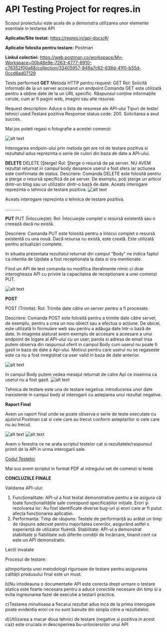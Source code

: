 # API Testing Project for **reqres.in**

Scopul proiectului este acela de a demonstra utilizarea unor elemente esentiale in testarea API

**Aplicatie/Site testat:** https://reqres.in/api-docs/#/

**Aplicatie folosita pentru testare:** Postman

**Linkul colectiei:** https://web.postman.co/workspace/My-Workspace~00b48e9e-7263-4777-8910-c76352f00a88/collection/33405957-849a7c62-638d-41f0-b55d-0ccd6ad07129

Tests performed
**GET**
Metoda HTTP pentru request: GET Rol: Solicită informații de la un server accesand un endpoint.Comanda GET este utilizată pentru a obține date de la un URL specific. Răspunsul conține informațiile cerute, cum ar fi pagini web, imagini sau alte resurse.


Request description: Aduce o lista de resurese ale API-ului
Tipuri de teste/ tehnici used:Testare pozitiva
Response status code: 200. Solicitarea a avut succes.

Mai jos puteti regasi o fotografie a acestei comenzi:

![alt text](image.png)

Interogarea endpoin-ului prin metoda get are rol de testare pozitiva si rezultatul adus reprezinta o serie de culori din baza de date a API-ului.



**DELETE**
DELETE (Șterge)
Rol: Șterge o resursă de pe server.
NU AVEM rezultat returnat in campul body deoarece userul a fost sters iar actiunea este confirmata de status.
Descriere: Comanda DELETE este folosită pentru a șterge o resursă specifică de pe server. De exemplu, poți șterge un articol dintr-un blog sau un utilizator dintr-o bază de date.
Aceats interogare reprezinta o tehnica de testare pozitiva.
![alt text](image-1.png)

Aceats interogare reprezinta o tehnica de testare pozitiva.



.............

**PUT**
PUT (Înlocuiește):
Rol: Înlocuiește complet o resursă existentă sau o creează dacă nu există.

Descriere: Comanda PUT este folosită pentru a înlocui complet o resursă existentă cu una nouă. Dacă resursa nu există, este creată. Este utilizată pentru actualizări complete.

In situatia prezentata rezultatul returnat din campul “Body” ne indica faptul ca intentia de Update a fost receptionata la data si ora mentionate.

Fiind un API de test comanda nu modifica literalmente nimic ci doar interogheaza API cu privire la capacitatea de receptionare a unei comenzi PUT.

![alt text](image-2.png)


**POST**

POST (Trimite):
Rol: Trimite date către un server pentru a fi procesate.

Descriere: Comanda POST este folosită pentru a trimite date către server, de exemplu, pentru a crea un nou obiect sau a efectua o acțiune. De obicei, este utilizată în formulare web sau pentru a adăuga date într-o bază de date.
In imaginea alaturat avem exemplu de accesare a aceesare a unui endpoint de logare al API-ului cu un user, parola si adresa de email insa putem observa din raspunsul oferit in campul Body cum userul nu poate fi gasit in baza de date a Api-ului.
Motivul pentru care userul nu se regaseste este  ca nu a fost inregistrat ca user valid in baza de date anterior.

![alt text](image-5.png)

In campul Body putem vedea mesajul returnat de catre Api ce insemna ca userul nu a fost gasit.
![alt text](image-6.png)


Tehnica de testare este una de testare negativa: introducerea unor date inexistente in campul body al interogarii cu asteparea unui rezultat negative.



**Raport Final**


Avem un raport final unde se poate observa o serie de teste executate cu ajutorul Postman cat si cele care au trecut conform asteptarilor  si cele care nu au trecut.

![alt text](image-3.png)
![alt text](image-4.png)



Avem o ferestra ce ne arata scriptul testelor cat si rezultatele/raspunsul primit de la API in urma interogarii sale.

[Codul Testelor](Cod_Teste.pdf)

Mai sus avem scriptul in format PDF al intregului set de comenzi si teste

**CONCLUZIILE FINALE**

Validarea API-ului:
1. Funcționalitate: API-ul a fost testat demonstrative pentru a se asigura că toate funcționalitățile sale corespund specificațiilor inițiale.
Erori și rezolvarea lor: Au fost identificate diverse bug-uri și erori care ar fi putut afecta funcționarea aplicației.
2. Performanța:
Timp de răspuns: Testele de performanță au arătat un timp de răspuns adecvat pentru majoritatea cererilor, asigurând astfel o experiență de utilizator fluentă.
Stabilitate: API-ul a demonstrat stabilitate și fiabilitate sub diferite condiții de încărcare, tinand cont ca este un API demonstrativ.

Lectii invatate

 Procesul de testare: 

a)Importanța unei metodologii riguroase de testare pentru asigurarea calității produsului final este un must.

b)Nu intodeauna o documentatie API este corecta drept urmare o testare statica este foarte necesara pentru a aduce corectiile necesare din timp si a evita ingreunarea fazei de executie a testarii practice. 

c)Testarea minutioasa a fiecarui rezultat adus inca de la prima interogare poate evidentia erori ce nu sunt banuite din simpla citire a rezultatelor.

d)Utilizarea a macar doua tehnici de testare (negative si pozitiva in acest caz) este cruciala in descoperirea bu-urilor/erorilor unui API

